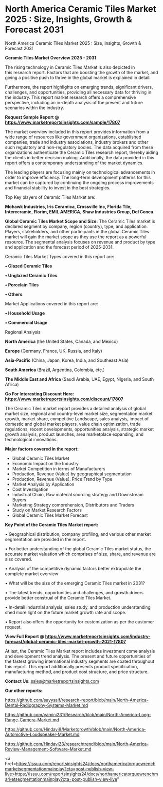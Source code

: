 # North America Ceramic Tiles Market 2025 : Size, Insights, Growth & Forecast 2031
North America Ceramic Tiles Market 2025 : Size, Insights, Growth & Forecast 2031

<Strong> Ceramic Tiles Market Overview 2025 - 2031</strong>

The rising technology in Ceramic Tiles Market is also depicted in this research report. Factors that are boosting the growth of the market, and giving a positive push to thrive in the global market is explained in detail.

Furthermore, the report highlights on emerging trends, significant drivers, challenges, and opportunities, providing all necessary data for thriving in the industry. This report market research offers a comprehensive perspective, including an in-depth analysis of the present and future scenarios within the industry.

<strong>Request Sample Report @ <a href=https://www.marketreportsinsights.com/sample/17807>https://www.marketreportsinsights.com/sample/17807</a></strong>

The market overview included in this report provides information from a wide range of resources like government organizations, established companies, trade and industry associations, industry brokers and other such regulatory and non-regulatory bodies. The data acquired from these organizations authenticate the Ceramic Tiles research report, thereby aiding the clients in better decision making. Additionally, the data provided in this report offers a contemporary understanding of the market dynamics.

The leading players are focusing mainly on technological advancements in order to improve efficiency. The long-term development patterns for this market can be captured by continuing the ongoing process improvements and financial stability to invest in the best strategies.

Top Key players of Ceramic Tiles Market are:

<strong>Mohawk Industries, Iris Ceramica, Crossville Inc, Florida Tile, Interceramic, Florim, EMIL AMERICA, Shaw Industries Group, Del Conca</strong>

<strong><b>Global Ceramic Tiles Market Scope and Size:</b></strong>
The Ceramic Tiles market is declared segment by company, region (country), type, and application. Players, stakeholders, and other participants in the global Ceramic Tiles market will gain the market scope as they use the report as a powerful resource. The segmental analysis focuses on revenue and product by type and application and the forecast period of 2025-2031.

Ceramic Tiles Market Types covered in this report are:

<strong>• Glazed Ceramic Tiles

• Unglazed Ceramic Tiles

• Porcelain Tiles

• Others</strong>

Market Applications covered in this report are:

<strong>• Household Usage

• Commercial Usage</strong> 

Regional Analysis

<strong>North America</strong> (the United States, Canada, and Mexico)

<strong>Europe</strong> (Germany, France, UK, Russia, and Italy)

<strong>Asia-Pacific</strong> (China, Japan, Korea, India, and Southeast Asia)

<strong>South America</strong> (Brazil, Argentina, Colombia, etc.)

<strong>The Middle East and Africa</strong> (Saudi Arabia, UAE, Egypt, Nigeria, and South Africa)

<strong>Go For Interesting Discount Here: <a href=https://www.marketreportsinsights.com/discount/17807>https://www.marketreportsinsights.com/discount/17807</a></strong>

The Ceramic Tiles market report provides a detailed analysis of global market size, regional and country-level market size, segmentation market growth, market share, competitive Landscape, sales analysis, impact of domestic and global market players, value chain optimization, trade regulations, recent developments, opportunities analysis, strategic market growth analysis, product launches, area marketplace expanding, and technological innovations.

<strong><b>Major factors covered in the report:</b></strong>
<ul>
  <li>Global Ceramic Tiles Market </li>
  <li>Economic Impact on the Industry</li>
  <li>Market Competition in terms of Manufacturers</li>
  <li>Production, Revenue (Value) by geographical segmentation</li>
  <li>Production, Revenue (Value), Price Trend by Type</li>
  <li>Market Analysis by Application</li>
  <li>Cost Investigation</li>
  <li>Industrial Chain, Raw material sourcing strategy and Downstream Buyers</li>
  <li>Marketing Strategy comprehension, Distributors and Traders</li>
  <li>Study on Market Research Factors</li>
  <li>Global Ceramic Tiles Market Forecast</li>
</ul>

<strong><b>Key Point of the Ceramic Tiles Market report:</b></strong>

• Geographical distribution, company profiling, and various other market segmentation are provided in the report.

• For better understanding of the global Ceramic Tiles market status, the accurate market valuation which comprises of size, share, and revenue are also covered.

• Analysis of the competitive dynamic factors better extrapolate the complete market overview

• What will be the size of the emerging Ceramic Tiles market in 2031?

• The latest trends, opportunities and challenges, and growth drivers provide better construal of the Ceramic Tiles Market.

• In-detail industrial analysis, sales study, and production understanding shed more light on the future market growth rate and scope.

• Report also offers the opportunity for customization as per the customer request.

<strong><b>View Full Report @ <a href=https://www.marketreportsinsights.com/industry-forecast/global-ceramic-tiles-market-growth-2021-17807>https://www.marketreportsinsights.com/industry-forecast/global-ceramic-tiles-market-growth-2021-17807</a></b></strong>


At last, the Ceramic Tiles Market report includes investment come analysis and development trend analysis. The present and future opportunities of the fastest growing international industry segments are coated throughout this report. This report additionally presents product specification, manufacturing method, and product cost structure, and price structure.

<strong>Contact Us:</strong>
sales@marketreportsinsights.com

<strong>Our other reports:</strong>

<a href=https://github.com/sayysaif/research-report/blob/main/North-America-Dental-Radiography-Systems-Market.md>https://github.com/sayysaif/research-report/blob/main/North-America-Dental-Radiography-Systems-Market.md</a>

<a href=https://github.com/yamini231/Research/blob/main/North-America-Long-Range-Camera-Market.md>https://github.com/yamini231/Research/blob/main/North-America-Long-Range-Camera-Market.md</a>

<a href=https://github.com/Hindavi8/Marketgrowth/blob/main/North-America-Automotive-Loudspeaker-Market.md>https://github.com/Hindavi8/Marketgrowth/blob/main/North-America-Automotive-Loudspeaker-Market.md</a>

<a href=https://github.com/Hindavi23/researchtrend/blob/main/North-America-Review-Management-Software-Market.md>https://github.com/Hindavi23/researchtrend/blob/main/North-America-Review-Management-Software-Market.md</a>

<a href=https://issuu.com/reportsinsights24/docs/northamericatorquewrenchmarketsegmentationmainplay?cta=post-publish-view-live>https://issuu.com/reportsinsights24/docs/northamericatorquewrenchmarketsegmentationmainplay?cta=post-publish-view-live</a>"
